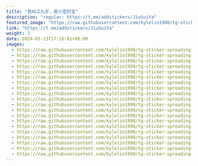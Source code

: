 ```yaml
---
title: "我叫江九岁，是小壶的宝"
description: "regular: https://t.me/addstickers/JiuSuiYa"
featured_image: "https://raw.githubusercontent.com/kylelin1998/tg-sticker-spreading-worldwide-images/main/img/d24ef01b-cd42-4495-a7cd-1ed8a96ea1c2.jpg"
link: "https://t.me/addstickers/JiuSuiYa"
weight: 3
date: 2024-01-13T17:18:01+08:00
images:
  - https://raw.githubusercontent.com/kylelin1998/tg-sticker-spreading-worldwide-images/main/img/d24ef01b-cd42-4495-a7cd-1ed8a96ea1c2.jpg
  - https://raw.githubusercontent.com/kylelin1998/tg-sticker-spreading-worldwide-images/main/img/6ab5f2d6-dfa6-413d-9e33-b6bf1f2f3436.jpg
  - https://raw.githubusercontent.com/kylelin1998/tg-sticker-spreading-worldwide-images/main/img/bc024c23-6fdb-448c-8323-11e2df47a499.jpg
  - https://raw.githubusercontent.com/kylelin1998/tg-sticker-spreading-worldwide-images/main/img/d7341597-4ac0-4771-9410-8e69937b2553.jpg
  - https://raw.githubusercontent.com/kylelin1998/tg-sticker-spreading-worldwide-images/main/img/a82ca26a-596f-45db-b725-ad9a2a367d10.jpg
  - https://raw.githubusercontent.com/kylelin1998/tg-sticker-spreading-worldwide-images/main/img/5e63c3dc-f1a4-4591-a99d-73a14acb09a9.jpg
  - https://raw.githubusercontent.com/kylelin1998/tg-sticker-spreading-worldwide-images/main/img/5f6bf968-509c-44d3-b16d-daacc9b9d5d1.jpg
  - https://raw.githubusercontent.com/kylelin1998/tg-sticker-spreading-worldwide-images/main/img/2996bfee-7918-4fcc-b3f2-555387e1a5cf.jpg
  - https://raw.githubusercontent.com/kylelin1998/tg-sticker-spreading-worldwide-images/main/img/174cd9bd-8210-417c-89d0-901c0988fafe.jpg
  - https://raw.githubusercontent.com/kylelin1998/tg-sticker-spreading-worldwide-images/main/img/ef33e137-58fe-425c-9962-00ff9af15315.jpg
  - https://raw.githubusercontent.com/kylelin1998/tg-sticker-spreading-worldwide-images/main/img/59cacfcf-25e5-478c-8a69-ae394ee15ee6.jpg
  - https://raw.githubusercontent.com/kylelin1998/tg-sticker-spreading-worldwide-images/main/img/7bc97116-8e9a-4990-9067-71587b27eb23.jpg
  - https://raw.githubusercontent.com/kylelin1998/tg-sticker-spreading-worldwide-images/main/img/11dddb31-b95d-4d07-b13a-3b5d8c522972.jpg
  - https://raw.githubusercontent.com/kylelin1998/tg-sticker-spreading-worldwide-images/main/img/d06f4e0f-d6c7-4c25-961e-e34e9e53debe.jpg
  - https://raw.githubusercontent.com/kylelin1998/tg-sticker-spreading-worldwide-images/main/img/7bd42d5f-6a85-4f0d-ac03-4630bc56a4e1.jpg
  - https://raw.githubusercontent.com/kylelin1998/tg-sticker-spreading-worldwide-images/main/img/5f5078f6-34d7-4328-9671-35c6132f9955.jpg
  - https://raw.githubusercontent.com/kylelin1998/tg-sticker-spreading-worldwide-images/main/img/9d8a2af5-2557-436f-a95d-96bc479955dd.jpg
  - https://raw.githubusercontent.com/kylelin1998/tg-sticker-spreading-worldwide-images/main/img/bdab68f6-de71-42d8-8507-0b81863996dd.jpg
  - https://raw.githubusercontent.com/kylelin1998/tg-sticker-spreading-worldwide-images/main/img/59328550-dde0-4fbb-9de7-52f0892f3f30.jpg
  - https://raw.githubusercontent.com/kylelin1998/tg-sticker-spreading-worldwide-images/main/img/15504254-7385-4435-bcbb-2d727e3c087a.jpg
---
```


